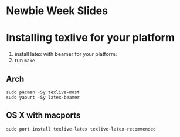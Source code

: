 Newbie Week Slides
==================



Installing texlive for your platform
====================================

1. install latex with beamer for your platform:
2. run `make`

Arch
----

    sudo pacman -Sy texlive-most
    sudo yaourt -Sy latex-beamer


OS X with macports
------------------

    sudo port install texlive-latex texlive-latex-recommended
